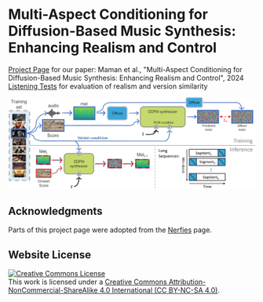 # Multi-Aspect Conditioning for Diffusion-Based Music Synthesis: Enhancing Realism and Control
[Project Page](https://benadar293.github.io/multi-aspect-conditioning) for our paper: Maman et al., "Multi-Aspect Conditioning for Diffusion-Based Music Synthesis: Enhancing Realism and Control", 2024  
[Listening Tests](https://benadar293.github.io/listening-tests) for evaluation of realism and version similarity

![alt text](static/images/overview_figure.PNG "Overview")

## Acknowledgments
Parts of this project page were adopted from the [Nerfies](https://nerfies.github.io/) page.

## Website License
<a rel="license" href="https://creativecommons.org/licenses/by-nc-sa/4.0/"><img alt="Creative Commons License" style="border-width:0" src="https://i.creativecommons.org/l/by-nc-sa/4.0/88x31.png" /></a><br />This work is licensed under a <a rel="license" href="http://creativecommons.org/licenses/by-sa/4.0/">Creative Commons Attribution-NonCommercial-ShareAlike 4.0 International (CC BY-NC-SA 4.0)</a>.
